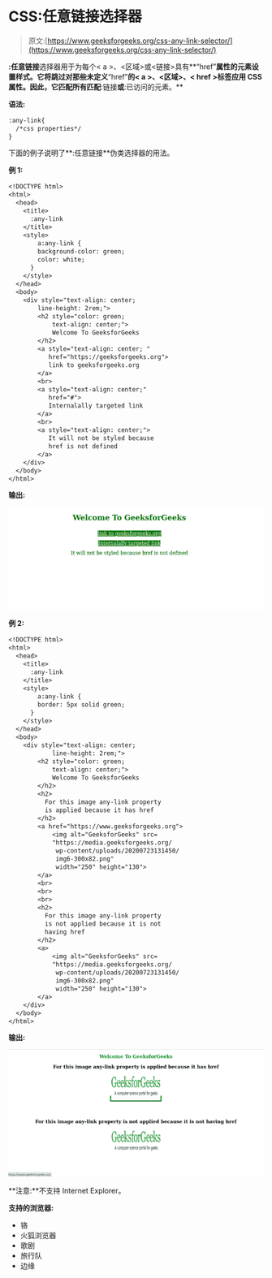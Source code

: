 # CSS:任意链接选择器

> 原文:[https://www.geeksforgeeks.org/css-any-link-selector/](https://www.geeksforgeeks.org/css-any-link-selector/)

**:任意链接**选择器用于为每个< a >、<区域>或<链接>具有**“href”**属性的元素设置样式。它将跳过对那些未定义**“href”**的< a >、<区域>、< href >标签应用 CSS 属性。因此，它匹配所有匹配**:链接**或**:已访问的元素。**

**语法:**

```
:any-link{
  /*css properties*/
}

```

下面的例子说明了**:任意链接**伪类选择器的用法。

**例 1:**

```
<!DOCTYPE html>
<html>
  <head>
    <title>
      :any-link
    </title>
    <style>
        a:any-link {
        background-color: green;
        color: white;
      }
    </style>
  </head>
  <body>
    <div style="text-align: center;
        line-height: 2rem;">
        <h2 style="color: green;
            text-align: center;">
            Welcome To GeeksforGeeks
        </h2>
        <a style="text-align: center; " 
           href="https://geeksforgeeks.org">
           link to geeksforgeeks.org
        </a>
        <br>
        <a style="text-align: center;" 
           href="#">
           Internalally targeted link
        </a>
        <br>
        <a style="text-align: center;">
           It will not be styled because
           href is not defined
        </a>
    </div>
  </body>
</html>
```

**输出:**

![](img/3ff24406392c470a90c5869071cc7496.png)

**例 2:**

```
<!DOCTYPE html>
<html>
  <head>
    <title>
      :any-link
    </title>
    <style>
        a:any-link {
        border: 5px solid green;
      }
    </style>
  </head>
  <body>
    <div style="text-align: center;
            line-height: 2rem;">
        <h2 style="color: green;
            text-align: center;">
            Welcome To GeeksforGeeks
        </h2>
        <h2>
          For this image any-link property
          is applied because it has href
        </h2>
        <a href="https://www.geeksforgeeks.org">
            <img alt="GeeksforGeeks" src=
            "https://media.geeksforgeeks.org/
             wp-content/uploads/20200723131450/
             img6-300x82.png" 
             width="250" height="130">
        </a>
        <br>
        <br>
        <br>
        <h2>
          For this image any-link property
          is not applied because it is not 
          having href
        </h2>
        <a>
            <img alt="GeeksforGeeks" src=
            "https://media.geeksforgeeks.org/
             wp-content/uploads/20200723131450/
             img6-300x82.png" 
             width="250" height="130">
        </a>
    </div>
  </body>
</html>
```

**输出:**

![](img/d1fcb5fb3fd27621f5b3eaf9ce9a9218.png)

**注意:**不支持 Internet Explorer。

**支持的浏览器:**

*   铬
*   火狐浏览器
*   歌剧
*   旅行队
*   边缘